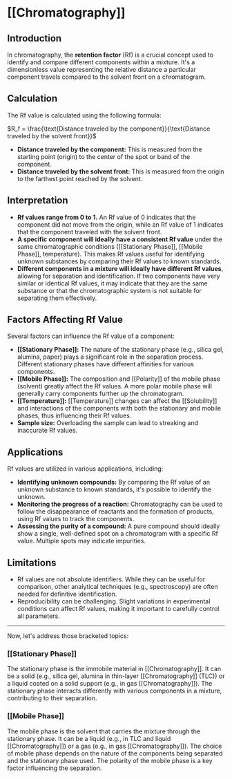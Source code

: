 # [[Chromatography]]
## Introduction

In chromatography, the **retention factor** (Rf) is a crucial concept used to identify and compare different components within a mixture. It's a dimensionless value representing the relative distance a particular component travels compared to the solvent front on a chromatogram.

## Calculation

The Rf value is calculated using the following formula:

$R_f = \frac{\text{Distance traveled by the component}}{\text{Distance traveled by the solvent front}}$

* **Distance traveled by the component:**  This is measured from the starting point (origin) to the center of the spot or band of the component.
* **Distance traveled by the solvent front:** This is measured from the origin to the farthest point reached by the solvent.

## Interpretation

* **Rf values range from 0 to 1.**  An Rf value of 0 indicates that the component did not move from the origin, while an Rf value of 1 indicates that the component traveled with the solvent front.
* **A specific component will ideally have a consistent Rf value** under the same chromatographic conditions ([[Stationary Phase]], [[Mobile Phase]], temperature).  This makes Rf values useful for identifying unknown substances by comparing their Rf values to known standards.
* **Different components in a mixture will ideally have different Rf values**, allowing for separation and identification.  If two components have very similar or identical Rf values, it may indicate that they are the same substance or that the chromatographic system is not suitable for separating them effectively.


## Factors Affecting Rf Value

Several factors can influence the Rf value of a component:

* **[[Stationary Phase]]:** The nature of the stationary phase (e.g., silica gel, alumina, paper) plays a significant role in the separation process.  Different stationary phases have different affinities for various components.
* **[[Mobile Phase]]:** The composition and [[Polarity]] of the mobile phase (solvent) greatly affect the Rf values. A more polar mobile phase will generally carry components further up the chromatogram.
* **[[Temperature]]:**  [[Temperature]] changes can affect the [[Solubility]] and interactions of the components with both the stationary and mobile phases, thus influencing their Rf values.
* **Sample size:** Overloading the sample can lead to streaking and inaccurate Rf values.


## Applications

Rf values are utilized in various applications, including:

* **Identifying unknown compounds:** By comparing the Rf value of an unknown substance to known standards, it's possible to identify the unknown.
* **Monitoring the progress of a reaction:** Chromatography can be used to follow the disappearance of reactants and the formation of products, using Rf values to track the components.
* **Assessing the purity of a compound:**  A pure compound should ideally show a single, well-defined spot on a chromatogram with a specific Rf value. Multiple spots may indicate impurities.


## Limitations

* Rf values are not absolute identifiers.  While they can be useful for comparison, other analytical techniques (e.g., spectroscopy) are often needed for definitive identification.
* Reproducibility can be challenging.  Slight variations in experimental conditions can affect Rf values, making it important to carefully control all parameters.

---


Now, let's address those bracketed topics:


### [[Stationary Phase]]

The stationary phase is the immobile material in [[Chromatography]]. It can be a solid (e.g., silica gel, alumina in thin-layer [[Chromatography]] (TLC)) or a liquid coated on a solid support (e.g., in gas [[Chromatography]]).  The stationary phase interacts differently with various components in a mixture, contributing to their separation.


### [[Mobile Phase]]

The mobile phase is the solvent that carries the mixture through the stationary phase. It can be a liquid (e.g., in TLC and liquid [[Chromatography]]) or a gas (e.g., in gas [[Chromatography]]). The choice of mobile phase depends on the nature of the components being separated and the stationary phase used.  The polarity of the mobile phase is a key factor influencing the separation.

